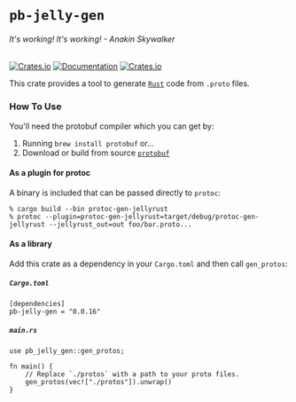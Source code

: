 # `pb-jelly-gen`
###### It's working! It's working! - Anakin Skywalker
[![Crates.io](https://img.shields.io/crates/v/pb-jelly-gen)](https://crates.io/crates/pb-jelly-gen) [![Documentation](https://docs.rs/pb-jelly-gen/badge.svg)](https://docs.rs/pb-jelly-gen) [![Crates.io](https://img.shields.io/crates/l/pb-jelly-gen)](LICENSE)

This crate provides a tool to generate [`Rust`](https://www.rust-lang.org/) code from `.proto` files.

### How To Use

You'll need the protobuf compiler which you can get by:
1. Running `brew install protobuf` or...
2. Download or build from source [`protobuf`](https://github.com/protocolbuffers/protobuf)

#### As a plugin for protoc

A binary is included that can be passed directly to `protoc`:

```
% cargo build --bin protoc-gen-jellyrust
% protoc --plugin=protoc-gen-jellyrust=target/debug/protoc-gen-jellyrust --jellyrust_out=out foo/bar.proto...
```

#### As a library

Add this crate as a dependency in your `Cargo.toml` and then call `gen_protos`:

##### `Cargo.toml`
```
[dependencies]
pb-jelly-gen = "0.0.16"
```

##### `main.rs`
```
use pb_jelly_gen::gen_protos;

fn main() {
    // Replace `./protos` with a path to your proto files.
    gen_protos(vec!["./protos"]).unwrap()
}
```
